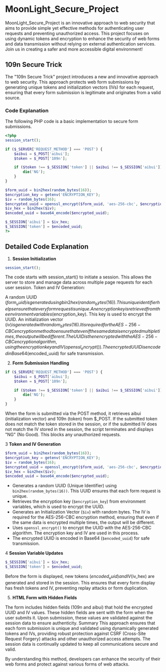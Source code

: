 # MoonLight_Secure_Project

MoonLight_Secure_Project is an innovative approach to web security that aims to provide simple yet effective methods for authenticating user requests and preventing unauthorized access. This project focuses on using dynamic tokens and encryption to enhance the security of web forms and data transmission without relying on external authentication services. Join us in creating a safer and more accessible digital environment!

## 109n Secure Trick

The "109n Secure Trick" project introduces a new and innovative approach to web security. This approach protects web form submissions by generating unique tokens and initialization vectors (IVs) for each request, ensuring that every form submission is legitimate and originates from a valid source.

### Code Explanation

The following PHP code is a basic implementation to secure form submissions.

```php
<?php
session_start();

if ($_SERVER['REQUEST_METHOD'] === 'POST') {
    $aibui = $_POST['aibui'];
    $token = $_POST['109n'];

    if ($token !== $_SESSION['token'] || $aibui !== $_SESSION['aibui']) {
        die('NG');
    }
}

$form_uuid = bin2hex(random_bytes(16));
$encryption_key = getenv('ENCRYPTION_KEY');
$iv = random_bytes(16);
$encrypted_uuid = openssl_encrypt($form_uuid, 'aes-256-cbc', $encryption_key, 0, $iv);
$iv_hex = bin2hex($iv);
$encoded_uuid = base64_encode($encrypted_uuid);

$_SESSION['aibui'] = $iv_hex;
$_SESSION['token'] = $encoded_uuid;
?>
```

## Detailed Code Explanation
1. **Session Initialization**

```php
session_start();
```

The code starts with session_start() to initiate a session. This allows the server to store and manage data across multiple page requests for each user session.
Token and IV Generation:

A random UUID ($form_uuid) is generated using bin2hex(random_bytes(16)). This unique identifier helps ensure that every form request is unique.
An encryption key is retrieved from the environment variables ($encryption_key). This key is used to encrypt the UUID.
An initialization vector ($iv) is generated with random_bytes(16). It is required for the AES-256-CBC encryption method to ensure that even if the same data is encrypted multiple times, the output will be different.
The UUID is then encrypted with the AES-256-CBC encryption algorithm, using the encryption key and IV (openssl_encrypt()).
The encrypted UUID is encoded in Base64 ($encoded_uuid) for safe transmission.

2. **Form Submission Handling**

```php
if ($_SERVER['REQUEST_METHOD'] === 'POST') {
    $aibui = $_POST['aibui'];
    $token = $_POST['109n'];

    if ($token !== $_SESSION['token'] || $aibui !== $_SESSION['aibui']) {
        die('NG');
    }
}
```

When the form is submitted via the POST method, it retrieves aibui (initialization vector) and 109n (token) from $_POST. If the submitted token does not match the token stored in the session, or if the submitted IV does not match the IV stored in the session, the script terminates and displays "NG" (No Good). This blocks any unauthorized requests.


3 **Token and IV Generation**
```php
$form_uuid = bin2hex(random_bytes(16));
$encryption_key = getenv('ENCRYPTION_KEY');
$iv = random_bytes(16);
$encrypted_uuid = openssl_encrypt($form_uuid, 'aes-256-cbc', $encryption_key, 0, $iv);
$iv_hex = bin2hex($iv);
$encoded_uuid = base64_encode($encrypted_uuid);
```

- Generates a random UUID (Unique Identifier) using `bin2hex(random_bytes(16))`. This UUID ensures that each form request is unique.
- Retrieves the encryption key (`$encryption_key`) from environment variables, which is used to encrypt the UUID.
- Generates an Initialization Vector (`$iv`) with random bytes. The IV is required for the AES-256-CBC encryption method, ensuring that even if the same data is encrypted multiple times, the output will be different.
- Uses `openssl_encrypt()` to encrypt the UUID with the AES-256-CBC algorithm. The encryption key and IV are used in this process.
- The encrypted UUID is encoded in Base64 (`$encoded_uuid`) for safe transmission.


4 **Session Variable Updates**
```php
$_SESSION['aibui'] = $iv_hex;
$_SESSION['token'] = $encoded_uuid;
```

Before the form is displayed, new tokens ($encoded_uuid) and IV ($iv_hex) are generated and stored in the session. This ensures that every form display has fresh tokens and IV, preventing replay attacks or form duplication.

5. **HTML Form with Hidden Fields**

The form includes hidden fields (109n and aibui) that hold the encrypted UUID and IV values. These hidden fields are sent with the form when the user submits it. Upon submission, these values are validated against the session data to ensure authenticity.
Summary
This approach ensures that each form submission is unique and validated using dynamically generated tokens and IVs, providing robust protection against CSRF (Cross-Site Request Forgery) attacks and other unauthorized access attempts. The session data is continually updated to keep all communications secure and valid.

By understanding this method, developers can enhance the security of their web forms and protect against various forms of web attacks.
